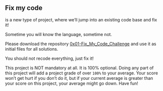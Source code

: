 ## Fix my code 

is a new type of project, where we’ll jump into an existing code base and fix it!

Sometime you will know the language, sometime not.

Please download the repository [0x01-Fix_My_Code_Challenge](https://github.com/othmansalahi/Fix_My_Code_Challenge) and use it as initial files for all solutions.

You should not recode everything, just fix it!

This project is NOT mandatory at all. It is 100% optional. Doing any part of this project will add a project grade of over `100%` to your average. Your score won’t get hurt if you don’t do it, but if your current average is greater than your score on this project, your average might go down. Have fun!

